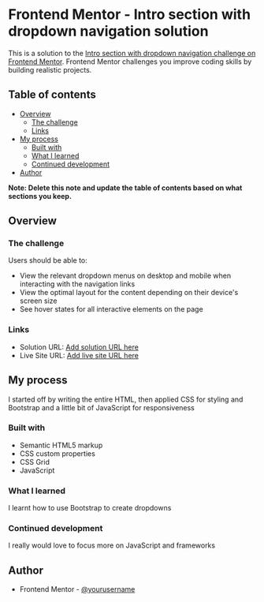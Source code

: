 # Frontend Mentor - Intro section with dropdown navigation solution

This is a solution to the [Intro section with dropdown navigation challenge on Frontend Mentor](https://www.frontendmentor.io/challenges/intro-section-with-dropdown-navigation-ryaPetHE5). Frontend Mentor challenges you improve coding skills by building realistic projects. 

## Table of contents

- [Overview](#overview)
  - [The challenge](#the-challenge)
  - [Links](#links)
- [My process](#my-process)
  - [Built with](#built-with)
  - [What I learned](#what-i-learned)
  - [Continued development](#continued-development)
- [Author](#author)

**Note: Delete this note and update the table of contents based on what sections you keep.**

## Overview

### The challenge

Users should be able to:

- View the relevant dropdown menus on desktop and mobile when interacting with the navigation links
- View the optimal layout for the content depending on their device's screen size
- See hover states for all interactive elements on the page



### Links

- Solution URL: [Add solution URL here](https://github.com/Olu-Tobi/frontend-mentor-challenge1)
- Live Site URL: [Add live site URL here](https://olu-tobi.github.io/frontend-mentor-challenge1/)

## My process
I started off by writing the entire HTML, then applied CSS for styling and Bootstrap and a little bit of JavaScript for responsiveness

### Built with

- Semantic HTML5 markup
- CSS custom properties
- CSS Grid
- JavaScript

### What I learned

I learnt how to use Bootstrap to create dropdowns


### Continued development

I really would love to focus more on JavaScript and frameworks

## Author
- Frontend Mentor - [@yourusername](https://www.frontendmentor.io/profile/yourusername)
